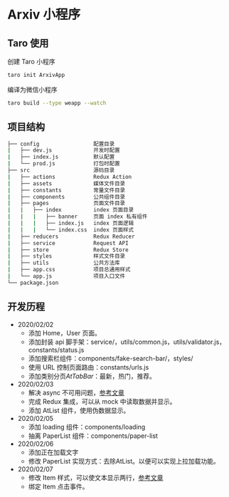 # Arxiv 小程序

## Taro 使用

创建 Taro 小程序

``` bash
taro init ArxivApp
```

编译为微信小程序 

```bash
taro build --type weapp --watch
```



## 项目结构

```bash
├── config                 配置目录
|   ├── dev.js             开发时配置
|   ├── index.js           默认配置
|   └── prod.js            打包时配置
├── src                    源码目录
|   ├── actions            Redux Action
|   ├── assets             媒体文件目录
|   ├── constants          常量文件目录
|   ├── components         公共组件目录
|   ├── pages              页面文件目录
|   |   ├── index          index 页面目录
|   |   |   ├── banner     页面 index 私有组件
|   |   |   ├── index.js   index 页面逻辑
|   |   |   └── index.css  index 页面样式
|   ├── reducers           Redux Reducer
|   ├── service            Request API
|   ├── store              Redux Store
|   ├── styles             样式文件目录
|   ├── utils              公共方法库
|   ├── app.css            项目总通用样式
|   └── app.js             项目入口文件
└── package.json
```



## 开发历程

* 2020/02/02
  * 添加 Home，User 页面。
  * 添加封装 api 脚手架：service/，utils/common.js，utils/validator.js，constants/status.js
  * 添加搜索栏组件：components/fake-search-bar/，styles/
  * 使用 URL 控制页面路由：constants/urls.js
  * 添加类别分页*AtTabBar*：最新，热门，推荐。
* 2020/02/03
  * 解决 async 不可用问题，[参考文章](https://blog.csdn.net/xubaifu1997/article/details/90605683)
  * 完成 Redux 集成，可以从 mock 中读取数据并显示。
  * 添加 AtList 组件，使用伪数据显示。
* 2020/02/05
  * 添加 loading 组件：components/loading
  * 抽离 PaperList 组件：components/paper-list
* 2020/02/06
  * 添加正在加载文字
  * 修改 PaperList 实现方式：去除AtList。以便可以实现上拉加载功能。
* 2020/02/07
  * 修改 Item 样式，可以使文本显示两行，[参考文章](https://blog.csdn.net/Beamon__/article/details/82757172)
  * 绑定 Item 点击事件。

